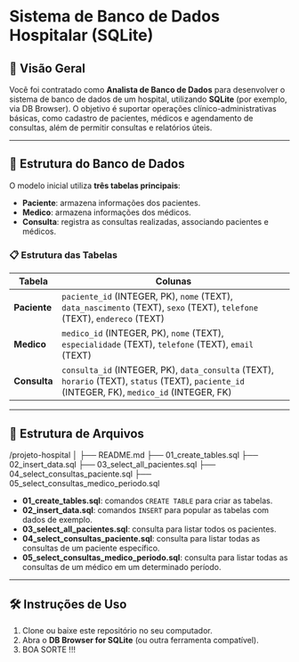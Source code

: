 # Sistema de Banco de Dados Hospitalar (SQLite)

## 🎯 Visão Geral

Você foi contratado como **Analista de Banco de Dados** para desenvolver o sistema de banco de dados de um hospital, utilizando **SQLite** (por exemplo, via DB Browser). O objetivo é suportar operações clínico-administrativas básicas, como cadastro de pacientes, médicos e agendamento de consultas, além de permitir consultas e relatórios úteis.

---

## 🏥 Estrutura do Banco de Dados

O modelo inicial utiliza **três tabelas principais**:

- **Paciente**: armazena informações dos pacientes.
- **Medico**: armazena informações dos médicos.
- **Consulta**: registra as consultas realizadas, associando pacientes e médicos.

### 📋 Estrutura das Tabelas

| Tabela     | Colunas                                                                 |
|------------|-------------------------------------------------------------------------|
| **Paciente** | `paciente_id` (INTEGER, PK), `nome` (TEXT), `data_nascimento` (TEXT), `sexo` (TEXT), `telefone` (TEXT), `endereco` (TEXT) |
| **Medico**   | `medico_id` (INTEGER, PK), `nome` (TEXT), `especialidade` (TEXT), `telefone` (TEXT), `email` (TEXT) |
| **Consulta** | `consulta_id` (INTEGER, PK), `data_consulta` (TEXT), `horario` (TEXT), `status` (TEXT), `paciente_id` (INTEGER, FK), `medico_id` (INTEGER, FK) |

---

## 📁 Estrutura de Arquivos


/projeto-hospital
│
├── README.md
├── 01_create_tables.sql
├── 02_insert_data.sql
├── 03_select_all_pacientes.sql
├── 04_select_consultas_paciente.sql
├── 05_select_consultas_medico_periodo.sql


- **01_create_tables.sql**: comandos `CREATE TABLE` para criar as tabelas.
- **02_insert_data.sql**: comandos `INSERT` para popular as tabelas com dados de exemplo.
- **03_select_all_pacientes.sql**: consulta para listar todos os pacientes.
- **04_select_consultas_paciente.sql**: consulta para listar todas as consultas de um paciente específico.
- **05_select_consultas_medico_periodo.sql**: consulta para listar todas as consultas de um médico em um determinado período.

---

## 🛠 Instruções de Uso

1. Clone ou baixe este repositório no seu computador.
2. Abra o **DB Browser for SQLite** (ou outra ferramenta compatível).
3. BOA SORTE !!!


